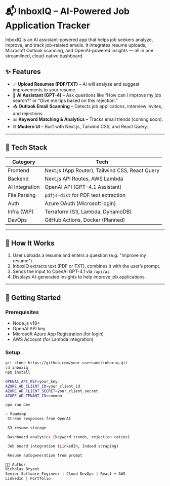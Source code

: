 # 📬 InboxIQ – AI-Powered Job Application Tracker

InboxIQ is an AI assistant-powered app that helps job seekers analyze, improve, and track job-related emails. It integrates resume uploads, Microsoft Outlook scanning, and OpenAI-powered insights — all in one streamlined, cloud-native dashboard.

## ✨ Features

- ✅ **Upload Resumes (PDF/TXT)** – AI will analyze and suggest improvements to your resume.
- 🤖 **AI Assistant (GPT-4)** – Ask questions like “How can I improve my job search?” or “Give me tips based on this rejection.”
- 📥 **Outlook Email Scanning** – Detects job applications, interview invites, and rejections.
- 📊 **Keyword Matching & Analytics** – Tracks email trends (coming soon).
- 🌐 **Modern UI** – Built with Next.js, Tailwind CSS, and React Query.

---

## 🧱 Tech Stack

| Category        | Tech                                               |
|----------------|----------------------------------------------------|
| Frontend       | Next.js (App Router), Tailwind CSS, React Query    |
| Backend        | Next.js API Routes, AWS Lambda                     |
| AI Integration | OpenAI API (GPT-4.1 Assistant)                     |
| File Parsing   | `pdfjs-dist` for PDF text extraction               |
| Auth           | Azure OAuth (Microsoft login)                      |
| Infra (WIP)    | Terraform (S3, Lambda, DynamoDB)                   |
| DevOps         | GitHub Actions, Docker (Planned)                   |

---

## 🧠 How It Works

1. User uploads a resume and enters a question (e.g. "Improve my resume").
2. InboxIQ extracts text (PDF or TXT), combines it with the user’s prompt.
3. Sends the input to OpenAI GPT-4.1 via `/api/ai`.
4. Displays AI-generated insights to help improve job applications.

---

## 🚀 Getting Started

### Prerequisites

- Node.js v18+
- OpenAI API key
- Microsoft Azure App Registration (for login)
- AWS Account (for Lambda integration)

### Setup

```bash
git clone https://github.com/your-username/inboxiq.git
cd inboxiq
npm install

OPENAI_API_KEY=your_key
AZURE_AD_CLIENT_ID=your_client_id
AZURE_AD_CLIENT_SECRET=your_client_secret
AZURE_AD_TENANT_ID=common

npm run dev

💡 Roadmap
 Stream responses from OpenAI

 S3 resume storage

 Dashboard analytics (keyword trends, rejection ratios)

 Job board integration (LinkedIn, Indeed scraping)

 Resume autogeneration from prompt

👨‍💻 Author
Nicholas Bryant
Senior Software Engineer | Cloud DevOps | React + AWS
LinkedIn | Portfolio